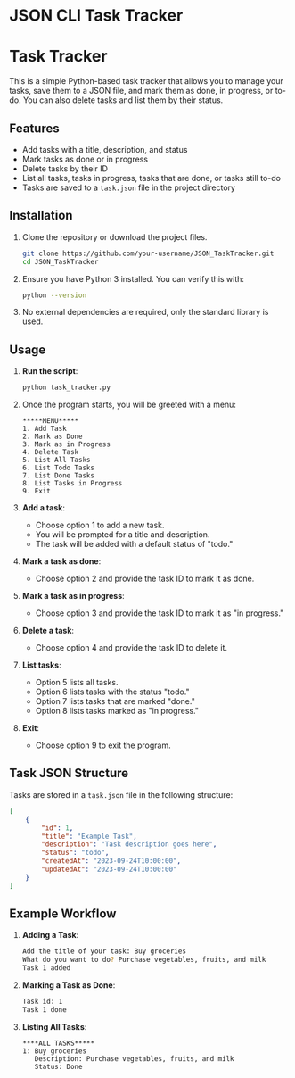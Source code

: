 ﻿# JSON CLI Task Tracker


# Task Tracker

This is a simple Python-based task tracker that allows you to manage your tasks, save them to a JSON file, and mark them as done, in progress, or to-do. You can also delete tasks and list them by their status.

## Features
- Add tasks with a title, description, and status
- Mark tasks as done or in progress
- Delete tasks by their ID
- List all tasks, tasks in progress, tasks that are done, or tasks still to-do
- Tasks are saved to a `task.json` file in the project directory

## Installation
1. Clone the repository or download the project files.
   
   ```bash
   git clone https://github.com/your-username/JSON_TaskTracker.git
   cd JSON_TaskTracker
   ```

2. Ensure you have Python 3 installed. You can verify this with:
   ```bash
   python --version
   ```

3. No external dependencies are required, only the standard library is used.

## Usage

1. **Run the script**:
   ```bash
   python task_tracker.py
   ```

2. Once the program starts, you will be greeted with a menu:

   ```
   *****MENU*****
   1. Add Task
   2. Mark as Done
   3. Mark as in Progress
   4. Delete Task
   5. List All Tasks
   6. List Todo Tasks
   7. List Done Tasks
   8. List Tasks in Progress
   9. Exit
   ```

3. **Add a task**:
   - Choose option 1 to add a new task.
   - You will be prompted for a title and description.
   - The task will be added with a default status of "todo."

4. **Mark a task as done**:
   - Choose option 2 and provide the task ID to mark it as done.

5. **Mark a task as in progress**:
   - Choose option 3 and provide the task ID to mark it as "in progress."

6. **Delete a task**:
   - Choose option 4 and provide the task ID to delete it.

7. **List tasks**:
   - Option 5 lists all tasks.
   - Option 6 lists tasks with the status "todo."
   - Option 7 lists tasks that are marked "done."
   - Option 8 lists tasks marked as "in progress."

8. **Exit**:
   - Choose option 9 to exit the program.

## Task JSON Structure

Tasks are stored in a `task.json` file in the following structure:

```json
[
    {
        "id": 1,
        "title": "Example Task",
        "description": "Task description goes here",
        "status": "todo",
        "createdAt": "2023-09-24T10:00:00",
        "updatedAt": "2023-09-24T10:00:00"
    }
]
```

## Example Workflow

1. **Adding a Task**:
   ```bash
   Add the title of your task: Buy groceries
   What do you want to do? Purchase vegetables, fruits, and milk
   Task 1 added
   ```

2. **Marking a Task as Done**:
   ```bash
   Task id: 1
   Task 1 done
   ```

3. **Listing All Tasks**:
   ```
   ****ALL TASKS*****
   1: Buy groceries
      Description: Purchase vegetables, fruits, and milk
      Status: Done
   ```



